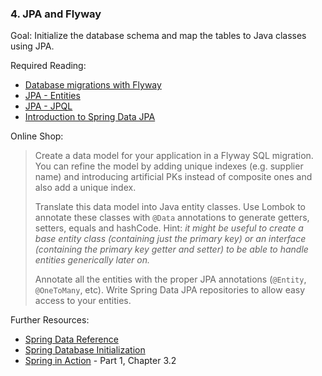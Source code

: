 ### 4. JPA and Flyway

Goal: Initialize the database schema and map the tables to Java classes using JPA.

Required Reading:

- [Database migrations with Flyway](https://www.baeldung.com/database-migrations-with-flyway)
- [JPA - Entities](https://docs.oracle.com/javaee/5/tutorial/doc/bnbqa.html)
- [JPA - JPQL](https://www.tutorialspoint.com/jpa/jpa_jpql.htm)
- [Introduction to Spring Data JPA](https://www.baeldung.com/the-persistence-layer-with-spring-data-jpa)

Online Shop:

> Create a data model for your application in a Flyway SQL migration. You can refine the model by adding unique indexes (e.g. supplier name) and introducing artificial PKs instead of composite ones and also add a unique index.
>
> Translate this data model into Java entity classes. Use Lombok to annotate these classes with `@Data` annotations to generate getters, setters, equals and hashCode. Hint: *it might be useful to create a base entity class (containing just the primary key) or an interface (containing the primary key getter and setter) to be able to handle entities generically later on.*
>
> Annotate all the entities with the proper JPA annotations (`@Entity`, `@OneToMany`, etc). Write Spring Data JPA repositories to allow easy access to your entities.

Further Resources:
- [Spring Data Reference](https://docs.spring.io/spring-data/jpa/docs/2.1.6.RELEASE/reference/html/)
- [Spring Database Initialization](https://docs.spring.io/spring-boot/docs/2.1.4.RELEASE/reference/html/howto-database-initialization.html#howto-execute-flyway-database-migrations-on-startup)
- [Spring in Action](https://1drv.ms/b/s!AiBPL7npTofshY5PJim4M5RiiOyu7w) - Part 1, Chapter 3.2
